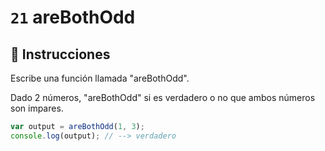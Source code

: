 # `21` areBothOdd

## 📝 Instrucciones

Escribe una función llamada "areBothOdd".

Dado 2 números, "areBothOdd" si es verdadero o no que ambos números son impares.
```Javascript
var output = areBothOdd(1, 3);
console.log(output); // --> verdadero
```